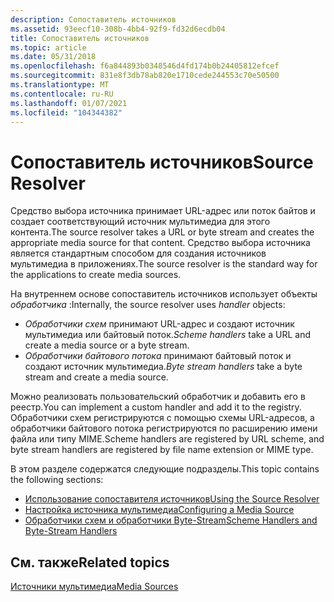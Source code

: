 ```yaml
---
description: Сопоставитель источников
ms.assetid: 93eecf10-308b-4bb4-92f9-fd32d6ecdb04
title: Сопоставитель источников
ms.topic: article
ms.date: 05/31/2018
ms.openlocfilehash: f6a844893b0348546d4fd174b0b24405812efcef
ms.sourcegitcommit: 831e8f3db78ab820e1710cede244553c70e50500
ms.translationtype: MT
ms.contentlocale: ru-RU
ms.lasthandoff: 01/07/2021
ms.locfileid: "104344382"
---
```

# <a name="source-resolver"></a><span data-ttu-id="d810b-103">Сопоставитель источников</span><span class="sxs-lookup"><span data-stu-id="d810b-103">Source Resolver</span></span>

<span data-ttu-id="d810b-104">Средство выбора источника принимает URL-адрес или поток байтов и создает соответствующий источник мультимедиа для этого контента.</span><span class="sxs-lookup"><span data-stu-id="d810b-104">The source resolver takes a URL or byte stream and creates the appropriate media source for that content.</span></span> <span data-ttu-id="d810b-105">Средство выбора источника является стандартным способом для создания источников мультимедиа в приложениях.</span><span class="sxs-lookup"><span data-stu-id="d810b-105">The source resolver is the standard way for the applications to create media sources.</span></span>

<span data-ttu-id="d810b-106">На внутреннем основе сопоставитель источников использует объекты *обработчика* :</span><span class="sxs-lookup"><span data-stu-id="d810b-106">Internally, the source resolver uses *handler* objects:</span></span>

-   <span data-ttu-id="d810b-107">*Обработчики схем* принимают URL-адрес и создают источник мультимедиа или байтовый поток.</span><span class="sxs-lookup"><span data-stu-id="d810b-107">*Scheme handlers* take a URL and create a media source or a byte stream.</span></span>
-   <span data-ttu-id="d810b-108">*Обработчики байтового потока* принимают байтовый поток и создают источник мультимедиа.</span><span class="sxs-lookup"><span data-stu-id="d810b-108">*Byte stream handlers* take a byte stream and create a media source.</span></span>

<span data-ttu-id="d810b-109">Можно реализовать пользовательский обработчик и добавить его в реестр.</span><span class="sxs-lookup"><span data-stu-id="d810b-109">You can implement a custom handler and add it to the registry.</span></span> <span data-ttu-id="d810b-110">Обработчики схем регистрируются с помощью схемы URL-адресов, а обработчики байтового потока регистрируются по расширению имени файла или типу MIME.</span><span class="sxs-lookup"><span data-stu-id="d810b-110">Scheme handlers are registered by URL scheme, and byte stream handlers are registered by file name extension or MIME type.</span></span>

<span data-ttu-id="d810b-111">В этом разделе содержатся следующие подразделы.</span><span class="sxs-lookup"><span data-stu-id="d810b-111">This topic contains the following sections:</span></span>

-   [<span data-ttu-id="d810b-112">Использование сопоставителя источников</span><span class="sxs-lookup"><span data-stu-id="d810b-112">Using the Source Resolver</span></span>](using-the-source-resolver.md)
-   [<span data-ttu-id="d810b-113">Настройка источника мультимедиа</span><span class="sxs-lookup"><span data-stu-id="d810b-113">Configuring a Media Source</span></span>](configuring-a-media-source.md)
-   [<span data-ttu-id="d810b-114">Обработчики схем и обработчики Byte-Stream</span><span class="sxs-lookup"><span data-stu-id="d810b-114">Scheme Handlers and Byte-Stream Handlers</span></span>](scheme-handlers-and-byte-stream-handlers.md)

## <a name="related-topics"></a><span data-ttu-id="d810b-115">См. также</span><span class="sxs-lookup"><span data-stu-id="d810b-115">Related topics</span></span>

<dl> <dt>

[<span data-ttu-id="d810b-116">Источники мультимедиа</span><span class="sxs-lookup"><span data-stu-id="d810b-116">Media Sources</span></span>](media-sources.md)
</dt> </dl>

 

 



